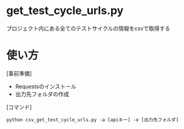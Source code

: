 # get_test_cycle_urls.py
プロジェクト内にある全てのテストサイクルの情報をcsvで取得する

# 使い方
[事前準備]
* Requestsのインストール
* 出力先フォルダの作成

[コマンド]
```
python csv_get_test_cycle_urls.py -a [apiキー] -o [出力先フォルダ]
```